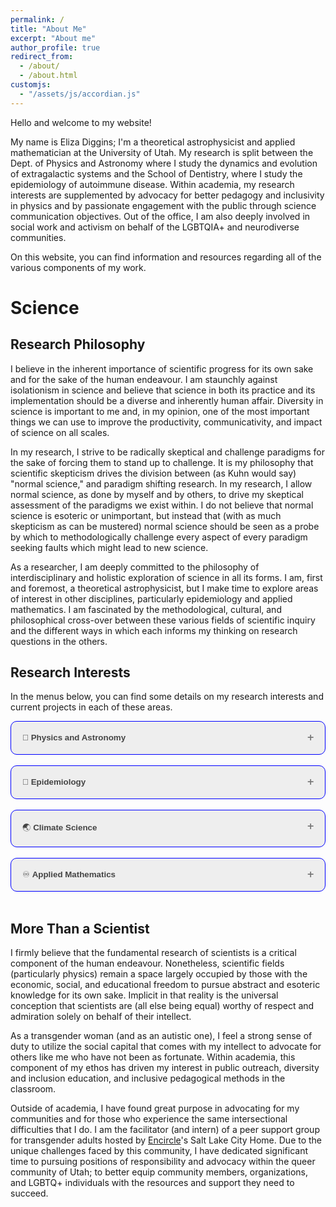 ```yaml
---
permalink: /
title: "About Me"
excerpt: "About me"
author_profile: true
redirect_from: 
  - /about/
  - /about.html
customjs:
  - "/assets/js/accordian.js"
---
```


<style>
.accordion {
  background-color: #eee;
  border-radius: 10px;
  color: #444;
  cursor: pointer;
  padding: 18px;
  width: 100%;
  text-align: left;
  border: 1px solid blue;
  outline: none;
  transition: 0.4s;
}

/* Add a background color to the button if it is clicked on (add the .active class with JS), and when you move the mouse over it (hover) */
.active, .accordion:hover {
  background-color: #ccc;
}

/* Style the accordion panel. Note: hidden by default */
.panel {
  padding: 0 18px;
  background-color: white;
  max-height: 0px;
  overflow: hidden;
  transition: max-height 0.2s ease-out;
}
.accordion:after {
  content: '\02795'; /* Unicode character for "plus" sign (+) */
  font-size: 13px;
  color: #777;
  float: right;
  margin-left: 5px;
}

.active:after {
  content: "\2796"; /* Unicode character for "minus" sign (-) */
}
</style>

<p>Hello and welcome to my website!</p>
   
<p>
My name is Eliza Diggins; I'm a theoretical astrophysicist and applied mathematician at the University of Utah. My research 
is split between the Dept. of Physics and Astronomy where I study the dynamics and evolution of extragalactic systems 
and the School of Dentistry, where I study the epidemiology of autoimmune disease. Within academia, my research interests
are supplemented by advocacy for better pedagogy and inclusivity in physics and by passionate engagement with the public through 
science communication objectives. Out of the office, I am also deeply
involved in social work and activism on behalf of the LGBTQIA+ and neurodiverse communities. 
</p>
<p>
On this website, you can find information and resources regarding all of the various components of my work.</p>


Science
=======


Research Philosophy
-------------------

I believe in the inherent importance of scientific progress for its own sake and for the sake of the human endeavour. I am staunchly against
isolationism in science and believe that science in both its practice and its implementation should be a diverse and inherently human affair. 
Diversity in science is important to me and, in my opinion, one of the most important things we can use to improve the productivity, communicativity, and impact of
science on all scales. 

In my research, I strive to be radically skeptical and challenge paradigms for the sake of forcing them to stand up to challenge. It is my philosophy that
scientific skepticism drives the division between (as Kuhn would say) "normal science," and paradigm shifting research. In my research, I allow normal science, as done by myself and by others, to
drive my skeptical assessment of the paradigms we exist within. I do not believe that normal science is esoteric or unimportant, but instead that (with as much 
skepticism as can be mustered) normal science should be seen as a probe by which to methodologically challenge every aspect of every paradigm seeking faults which might lead to
new science.

As a researcher, I am deeply committed to the philosophy of interdisciplinary and holistic exploration of science in all its
forms. I am, first and foremost, a theoretical astrophysicist, but I make time to explore areas of interest in other disciplines, particularly
epidemiology and applied mathematics. I am fascinated by the methodological, cultural, and philosophical cross-over between
these various fields of scientific inquiry and the different ways in which each informs my thinking on research questions in the others.

Research Interests
------------------

In the menus below, you can find some details on my research interests and current projects in each of these areas.

<div>
<button class="accordion"><b> &#128301; Physics and Astronomy</b></button>
<div class="panel">
<p>My research interests in physics focus on the nature of extragalactic phenomena and how they inform our understanding of
more fundamental physical truths. I'm particularly interested in the nature of gravity, dark matter, dark energy, and the cosmological history
of our universe. I believe that our understanding of each of these phenomena is incomplete and that one of the next frontiers in physics could occur 
due to a paradigm shift in the way we understand the dynamics of our universe.</p> 
<p>
Right now, my research largely focuses on galaxy clusters and their role in shaping our understanding of the universe. Galaxy clusters are
the largest relaxed structures in the universe and can tell us a lot about the nature of dark matter, gravity, and cosmology. Unfortunately, these
structures are not as well understood as we would like and many of the micro-physical processes underlying the hot, X-ray emitting gas in these systems
are incompletely described leading to systemic issues in our use of these systems for cosmology. My core focus is two-fold. Firstly, what are the 
relevant physical constraints on these systems? How does the plasma physics of the gaseous component drive phenomena? How can we better model these processes
to constrain our observational measurements? Secondly, how can galaxy clusters instruct us in the nature of gravity? Are they entirely self-consistent with General Relativity?
Modified gravity theories are known to break down in galaxy cluster regimes... Why does this happen? What can that tell us about the underlying nature of the universe?
</p>
<p>
To pursue this research, I work as a member of the <a href="https://www.astro.utah.edu/~wik/">X-ray Astrophysics group at the University of Utah</a> (led by Dr. Daniel R. Wik). I focus on analytic, semi-analytic, and numerical
models of phenomena in galaxy clusters in both standard gravitational paradigms and in modified paradigms. In my role as a theorist, I have spend considerable
time in recent years using the unique dynamics of galaxy clusters to constrain theories of modified gravity; however, most recently, my attention
has shifted somewhat to the unique micro-processes that influence the intra-cluster gas dynamics of these systems. Much of this work relies
on numerical simulations (both my own and those from the wider community like the Illustris-TNG Simulations). I am also involved
in the eROSITA all-sky survey mission and have developed software for the analysis of sources from that mission.</p>
<h3>
Things I'm Thinking About Right Now
</h3>
<ul>
<li> MOND gravity theories are really successful in galaxies... Why do they suck in galaxy clusters? Why do they succeed in galaxies? </li>
<li> How can we improve the fidelity of our simulations of galaxy clusters to those observed in the real universe? </li>
<li> What drives the cosmological tensions we observe in galaxy clusters? </li>
<li> How does the micro-physics of the ICM (turbulence, viscosity, etc.) impact or theoretical predictions? </li>
<li> How do assumptions used in the analysis process influence bias in hydrostatic mass inference?</li>
</ul>

</div>
</div>
<br>
<div><button class="accordion"> &#129440; <b>Epidemiology</b></button>
<div class="panel">
  <p>As an epidemiologist, I'm most interested in the applications of mathematical modeling to our predictions about emergent pathogens. With the increasing
globalization in various regimes of our daily lives, pathogen emergence and rapid transmission is an ever increasing threat. To confront it, one needs to have a stable
understanding of the underlying dynamics of the threat. Unfortunately, COVID-19 illustrates that we still have a long way to come in this respect.</p>

<p>
At present, I'm working as part of the <a href="https://dentistry.utah.edu/research/labs/weller">Weller Lab</a> at the <a href="https://dentistry.utah.edu/research/labs/weller">University of Utah School of Dentistry</a> to model
emergent, trade-mediated pathogens. These pathogens, which could range from the relatively common <i>Salmonella enteritidis</i> to yet unknown entities of disease, are characterized by their mobility 
in the international food supply. My research interests are largely focused on asking questions regarding the epidemiological consequences of an emergent pathogen with the infectious potential of
a COVID-19 like epidemic. I work on designing mathematical models for the prediction and characterization of these threats as well as building early warning algorithms for these
emergent events. Our lab is uniquely focused on the intersections of healthcare access, infectious disease, and autoimmunity; as such, I am also active
in constructing mathematical models directed and improving our understanding of the interactions between these aspects of our research.
</p>

<p>
In addition to my mathematical role in the lab, I am also the science lead of the Weller Lab Data Science Group. This group is focused
in the use of unparalleled EHR databases to better understand and model the dynamics and relationships between auto-immune disease and
infectious disease.
</p>
<h3>
Things I'm Thinking About Right Now
</h3>
<ul>
<li> Can emergent infectious diseases trigger auto-immune disease during acute infections? </li>
<li> Why are autoimmune diseases predominantly found to affect female patients?</li>
<li> What testing procedures can improve overall patient care for those with rare / stigmatized diseases?</li>
</ul>
</div>
</div>
<br>
<div><button class="accordion"> &#127759; <b>Climate Science</b></button>
<div class="panel">
  <p>As part of my work as an epidemiologist, I am very interested in exploring the role that climate change plays in the 
behavior of pathogens and the epidemics that they cause. The global impacts of climate change are extremely diverse and play out in many ways
which influence human disease. Food scarcity weakens immune response in those suffering from it and drives mass migration which is tied to epidemic outbreaks. Drought conditions
drive increased pathogen susceptibility in plants, which threatens our food supplies. All of these issues and others are the focus of my interests in climate science.
</p>
Currently, my work is focused on the way that drought induced pathogen susceptibility in plants underpinning our food supply can drive epidemic emergence and threaten
that food supply. I have been honored to engage in this research field as <a href="https://wilkescenter.utah.edu/">a Wilkes Scholar</a> at the University of Utah.
</div>
</div>
<br>
<div>
<button class="accordion"> &#9854;&#65039; <b>Applied Mathematics</b></button>
<div class="panel">
  <p>Applied mathematics is the backbone of everything I do in both epidemiology and in astrophysics. As such, much of my research in applied math is focused on relatively esoteric
questions regarding my other work. Nonetheless, research in mathematics is one of my favorite activities!</p>
<p>
Recently, I've been most interested in numerical analysis questions. I spend a lot of time characterizing algorithms for generating large scale networks from underlying datasets. In studying epidemiology in
the global food supply, I am required to characterize the underlying network structure which drives that phenomenology.
</p>
<p>
I also spend a lot of time building algorithms for various numerical analysis tasks in astrophysics. Currently, i'm really interested in interpolation methods for 
requiring physical models (say radial profiles of density or mass) to have the correct, physically reasonable, structures. This problem is one which is usually confronted in a case-by-case manner; however,
a more standard algorithm (while not ground breaking) would be extremely helpful in reducing the labor around many tasks of this type.
</p>
</div>
</div>
<br>

More Than a Scientist
---------------------

I firmly believe that the fundamental research of scientists is a critical component of the human endeavour.
Nonetheless, scientific fields (particularly physics) remain a space largely occupied by those with the economic, social, and educational
freedom to pursue abstract and esoteric knowledge for its own sake. Implicit in that reality is the universal conception that scientists are
(all else being equal) worthy of respect and admiration solely on behalf of their intellect. 

As a transgender woman (and as an autistic one), I feel a strong sense of duty to utilize the social capital that comes with 
my intellect to advocate for others like me who have not been as fortunate. Within academia, this component of my ethos has driven
my interest in public outreach, diversity and inclusion education, and inclusive pedagogical methods in the classroom.

Outside of academia, I have found great purpose in advocating for my communities and for those who experience the same intersectional
difficulties that I do. I am the facilitator (and intern) of a peer support group for transgender adults hosted by [Encircle](https://www.encircletogether.org)'s Salt Lake City Home.
Due to the unique challenges faced by this community, I have dedicated significant time to pursuing positions of responsibility and advocacy within the queer
community of Utah; to better equip community members, organizations, and LGBTQ+ individuals with the resources and support they need to succeed.



<script type='text/javascript' src='/assets/js/accordian.js'>

</script>